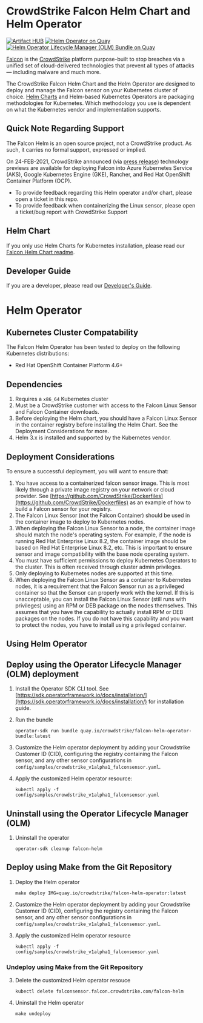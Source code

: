 # CrowdStrike Falcon Helm Chart and Helm Operator

[![Artifact HUB](https://img.shields.io/endpoint?url=https://artifacthub.io/badge/repository/falcon-helm)](https://artifacthub.io/packages/search?repo=falcon-helm) [![Helm Operator on Quay](https://quay.io/repository/crowdstrike/falcon-helm-operator/status "Helm Operator on Quay")](https://quay.io/repository/crowdstrike/falcon-helm-operator) [![Helm Operator Lifecycle Manager (OLM) Bundle on Quay](https://quay.io/repository/crowdstrike/falcon-helm-operator-bundle/status "Helm Operator Lifecycle Manager OLM Bundle on Quay")](https://quay.io/repository/crowdstrike/falcon-helm-operator-bundle)

[Falcon](https://www.crowdstrike.com/) is the [CrowdStrike](https://www.crowdstrike.com/)
platform purpose-built to stop breaches via a unified set of cloud-delivered
technologies that prevent all types of attacks — including malware and much
more.

The CrowdStrike Falcon Helm Chart and the Helm Operator are designed to deploy
and manage the Falcon sensor on your Kubernetes cluster of choice.
[Helm Charts](https://helm.sh/docs/topics/charts/Helm) and Helm-based Kubernetes
Operators are packaging methodologies for Kubernetes. Which methodology you use
is dependent on what the Kubernetes vendor and implementation supports.

## Quick Note Regarding Support

The Falcon Helm is an open source project, not a CrowdStrike product. As such, it carries no formal support, expressed or implied.

On 24-FEB-2021, CrowdStrike announced (via [press release](https://www.crowdstrike.com/press-releases/advanced-threat-protection-for-cloud-and-container-workloads/)) technology previews are available for deploying Falcon into Azure Kubernetes Service (AKS), Google Kubernetes Engine (GKE), Rancher, and Red Hat OpenShift Container Platform (OCP).

* To provide feedback regarding this Helm operator and/or chart, please open a ticket in this repo.
* To provide feedback when containerizing the Linux sensor, please open a ticket/bug report with CrowdStrike Support

## Helm Chart
If you only use Helm Charts for Kubernetes installation, please read our [Falcon Helm Chart readme](helm-charts/falcon-sensor/README.md).

## Developer Guide
If you are a developer, please read our [Developer's Guide](docs/developer_guide.md).

# Helm Operator
## Kubernetes Cluster Compatability

The Falcon Helm Operator has been tested to deploy on the following Kubernetes
distributions:

* Red Hat OpenShift Container Platform 4.6+

## Dependencies

1. Requires a `x86_64` Kubernetes cluster
1. Must be a CrowdStrike customer with access to the Falcon Linux Sensor and Falcon Container downloads.
1. Before deploying the Helm chart, you should have a Falcon Linux Sensor in the container registry before installing the Helm Chart. See the Deployment Considerations for more.
1. Helm 3.x is installed and supported by the Kubernetes vendor.

## Deployment Considerations

To ensure a successful deployment, you will want to ensure that:
1. You have access to a containerized falcon sensor image. This is most likely
   through a private image registry on your network or cloud provider. See
   [https://github.com/CrowdStrike/Dockerfiles](https://github.com/CrowdStrike/Dockerfiles)
   as an example of how to build a Falcon sensor for your registry.
1. The Falcon Linux Sensor (not the Falcon Container) should be used in the
   container image to deploy to Kubernetes nodes.
1. When deploying the Falcon Linux Sensor to a node, the container image should
   match the node's operating system. For example, if the node is running Red
   Hat Enterprise Linux 8.2, the container image should be based on Red Hat
   Enterprise Linux 8.2, etc. This is important to ensure sensor and image
   compatibility with the base node operating system.
1. You must have sufficient permissions to deploy Kubernetes Operators to the cluster. This is
   often received through cluster admin privileges.
1. Only deploying to Kubernetes nodes are supported at this time.
1. When deploying the Falcon Linux Sensor as a container to Kubernetes nodes, it
   is a requirement that the Falcon Sensor run as a privileged container so that
   the Sensor can properly work with the kernel. If this is unacceptable, you can
   install the Falcon Linux Sensor (still runs with privileges) using an RPM or
   DEB package on the nodes themselves. This assumes that you have the capability
   to actually install RPM or DEB packages on the nodes. If you do not have this
   capability and you want to protect the nodes, you have to install using a
   privileged container.



## Using Helm Operator

## Deploy using the Operator Lifecycle Manager (OLM) deployment

1. Install the Operator SDK CLI tool. See [https://sdk.operatorframework.io/docs/installation/](https://sdk.operatorframework.io/docs/installation/) for installation guide.

2. Run the bundle
   ```
   operator-sdk run bundle quay.io/crowdstrike/falcon-helm-operator-bundle:latest
   ```

3. Customize the Helm operator deployment by adding your Crowdstrike Customer ID (CID), configuring the
   registry containing the Falcon sensor, and any other sensor configurations in
   `config/samples/crowdstrike_v1alpha1_falconsensor.yaml`.

4. Apply the customized Helm operator resource:
   ```
   kubectl apply -f config/samples/crowdstrike_v1alpha1_falconsensor.yaml
   ```

## Uninstall using the Operator Lifecycle Manager (OLM)

1. Uninstall the operator
   ```
   operator-sdk cleanup falcon-helm
   ```

## Deploy using Make from the Git Repository

1. Deploy the Helm operator
   ```
   make deploy IMG=quay.io/crowdstrike/falcon-helm-operator:latest
   ```

2. Customize the Helm operator deployment by adding your Crowdstrike Customer ID (CID), configuring the
   registry containing the Falcon sensor, and any other sensor configurations in
   `config/samples/crowdstrike_v1alpha1_falconsensor.yaml`.

3. Apply the customized Helm operator resource
   ```
   kubectl apply -f config/samples/crowdstrike_v1alpha1_falconsensor.yaml
   ```

### Undeploy using Make from the Git Repository

3. Delete the customized Helm operator resouce
   ```
   kubectl delete falconsensor.falcon.crowdstrike.com/falcon-helm
   ```

1. Uninstall the Helm operator
   ```
   make undeploy
   ```
